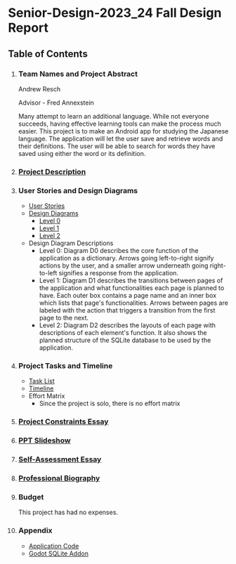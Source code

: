 # Senior-Design-2023_24 Fall Design Report

## Table of Contents

1) ### Team Names and Project Abstract

    Andrew Resch

    Advisor - Fred Annexstein

    Many attempt to learn an additional language. While not everyone succeeds, having effective learning tools can make the process much easier. This project is to make an Android app for studying the Japanese language.
    The application will let the user save and retrieve words and their definitions. The user will be able to search for words they have saved using either the word or its definition.


2) ### [Project Description](ProjectDescription.md)

3) ### User Stories and Design Diagrams

    - [User Stories](User_Stories.md)
    - [Design Diagrams](Design_Diagrams)
        - [Level 0](Design_Diagrams/DesignD0.png)
        - [Level 1](Design_Diagrams/DesignD1.png)
        - [Level 2](Design_Diagrams/DesignD2.png)
    - Design Diagram Descriptions
        - Level 0: Diagram D0 describes the core function of the application as a dictionary. Arrows going left-to-right signify actions by the user, and a smaller arrow underneath going right-to-left signifies a response from the application.
        - Level 1: Diagram D1 describes the transitions between pages of the application and what functionalities each page is planned to have. Each outer box contains a page name and an inner box which lists that page's functionalities. Arrows between pages are labeled with the action that triggers a transition from the first page to the next.
        - Level 2: Diagram D2 describes the layouts of each page with descriptions of each element's function. It also shows the planned structure of the SQLite database to be used by the application.
     
4) ### Project Tasks and Timeline

    - [Task List](Tasklist.md)
    - [Timeline](Milestones_Timeline.pdf)
    - Effort Matrix
        - Since the project is solo, there is no effort matrix
      
5) ### [Project Constraints Essay](homework_essays/ProjectConstraints.pdf)

6) ### [PPT Slideshow](FallSlideDeck.pptx)

7) ### [Self-Assessment Essay](homework_essays/IndividualCapstoneAssessment_resch.pdf)

8) ### [Professional Biography](ProfessionalBiography_resch.md)

9) ### Budget

    This project has had no expenses.

10) ### Appendix

      - [Application Code](App)
      - [Godot SQLite Addon](https://github.com/2shady4u/godot-sqlite)
